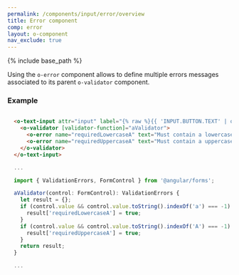 ```yaml
---
permalink: /components/input/error/overview
title: Error component
comp: error
layout: o-component
nav_exclude: true
---
```


{% include base_path %}

Using the `o-error` component allows to define multiple errors messages associated to its parent `o-validator` component.

<h3 class="grey-color">Example</h3>

```html

  <o-text-input attr="input" label="{% raw %}{{ 'INPUT.BUTTON.TEXT' | oTranslate }}{% endraw %}">
    <o-validator [validator-function]="aValidator">
      <o-error name="requiredLowercaseA" text="Must contain a lowercase 'a'"></o-error>
      <o-error name="requiredUppercaseA" text="Must contain a uppercase 'A'"></o-error>
    </o-validator>
  </o-text-input>
```

```javascript
  ...

  import { ValidationErrors, FormControl } from '@angular/forms';

  aValidator(control: FormControl): ValidationErrors {
    let result = {};
    if (control.value && control.value.toString().indexOf('a') === -1) {
      result['requiredLowercaseA'] = true;
    }
    if (control.value && control.value.toString().indexOf('A') === -1) {
      result['requiredUppercaseA'] = true;
    }
    return result;
  }

  ...
```